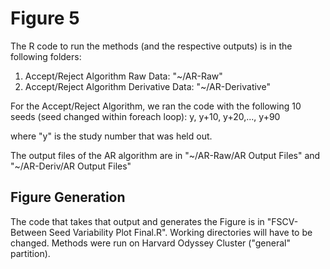 # Figure 5

The R code to run the methods (and the respective outputs) is in the following folders:

1. Accept/Reject Algorithm Raw Data: "~/AR-Raw"
2. Accept/Reject Algorithm Derivative Data: "~/AR-Derivative"

For the Accept/Reject Algorithm, we ran the code with the following 10 seeds (seed changed within foreach loop):
y, y+10, y+20,..., y+90

where "y" is the study number that was held out. 

The output files of the AR algorithm are in "~/AR-Raw/AR Output Files" and "~/AR-Deriv/AR Output Files"

## Figure Generation

The code that takes that output and generates the Figure is in "FSCV-Between Seed Variability Plot Final.R". Working directories will have to be changed. Methods were run on Harvard Odyssey Cluster ("general" partition).
